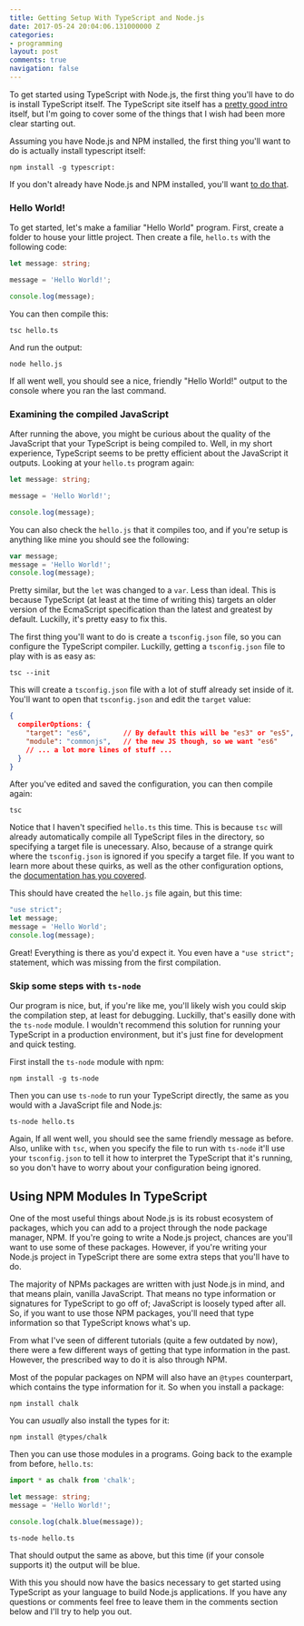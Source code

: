 ```yaml
---
title: Getting Setup With TypeScript and Node.js
date: 2017-05-24 20:04:06.131000000 Z
categories:
- programming
layout: post
comments: true
navigation: false
---
```


To get started using TypeScript with Node.js, the first thing you'll have to do
is install TypeScript itself. The TypeScript site itself has a
[pretty good intro](https://www.typescriptlang.org/docs/handbook/typescript-in-5-minutes.html)
itself, but I'm going to cover some of the things that I wish had been more
clear starting out.

Assuming you have Node.js and NPM installed, the first thing you'll want to do
is actually install typescript itself:

```shell
npm install -g typescript:
```

If you don't already have Node.js and NPM installed, you'll want [to do that](https://nodejs.org/en/download/).

### Hello World!

To get started, let's make a familiar "Hello World" program. First, create
a folder to house your little project. Then create a file, `hello.ts` with
the following code:

```typescript
let message: string;

message = 'Hello World!';

console.log(message);
```

You can then compile this:

```shell
tsc hello.ts
```

And run the output:

```shell
node hello.js
```

If all went well, you should see a nice, friendly "Hello World!" output to the
console where you ran the last command.

### Examining the compiled JavaScript

After running the above, you might be curious about the quality of the JavaScript
that your TypeScript is being compiled to. Well, in my short experience,
TypeScript seems to be pretty efficient about the JavaScript it outputs. Looking
at your `hello.ts` program again:

```typescript
let message: string;

message = 'Hello World!';

console.log(message);
```

You can also check the `hello.js` that it compiles too, and if you're setup is
anything like mine you should see the following:

```javascript
var message;
message = 'Hello World!';
console.log(message);
```

Pretty similar, but the `let` was changed to a `var`. Less than ideal. This is
because TypeScript (at least at the time of writing this) targets an older
version of the EcmaScript specification than the latest and greatest by default.
Luckilly, it's pretty easy to fix this.

The first thing you'll want to do is create a `tsconfig.json` file, so you can
configure the TypeScript compiler. Luckilly, getting a `tsconfig.json` file to
play with is as easy as:

```shell
tsc --init
```

This will create a `tsconfig.json` file with a lot of stuff already set inside of
it. You'll want to open that `tsconfig.json` and edit the `target` value:

```json
{
  compilerOptions: {
    "target": "es6",        // By default this will be "es3" or "es5", we want to use
    "module": "commonjs",   // the new JS though, so we want "es6"
    // ... a lot more lines of stuff ...
  }
}
```

After you've edited and saved the configuration, you can then compile again:

```shell
tsc
```

Notice that I haven't specified `hello.ts` this time. This is because `tsc` will
already automatically compile all TypeScript files in the directory, so
specifying a target file is unecessary. Also, because of a strange quirk where
the `tsconfig.json` is ignored if you specify a target file. If you want to learn
more about these quirks, as well as the other configuration options, the
[documentation has you covered](http://www.typescriptlang.org/docs/handbook/tsconfig-json.html).

This should have created the `hello.js` file again, but this time:

```javascript
"use strict";
let message;
message = 'Hello World';
console.log(message);
```

Great! Everything is there as you'd expect it. You even have a `"use strict";`
statement, which was missing from the first compilation.


### Skip some steps with `ts-node`

Our program is nice, but, if you're like me, you'll likely wish you could skip
the compilation step, at least for debugging. Luckilly, that's easilly done with
the `ts-node` module. I wouldn't recommend this solution for running your
TypeScript in a production environment, but it's just fine for development and
quick testing.

First install the `ts-node` module with npm:

```shell
npm install -g ts-node
```

Then you can use `ts-node` to run your TypeScript directly, the same as you would
with a JavaScript file and Node.js:

```shell
ts-node hello.ts
```

Again, If all went well, you should see the same friendly message as before.
Also, unlike with `tsc`, when you specify the file to run with `ts-node` it'll
use your `tsconfig.json` to tell it how to interpret the TypeScript that it's
running, so you don't have to worry about your configuration being ignored.


## Using NPM Modules In TypeScript

One of the most useful things about Node.js is its robust ecosystem of packages,
which you can add to a project through the node package manager, NPM. If you're
going to write a Node.js project, chances are you'll want to use some of these
packages. However, if you're writing your Node.js project in TypeScript there
are some extra steps that you'll have to do.

The majority of NPMs packages are written with just Node.js in mind, and that
means plain, vanilla JavaScript. That means no type information or signatures for
TypeScript to go off of; JavaScript is loosely typed after all. So, if you want
to use those NPM packages, you'll need that type information so that TypeScript
knows what's up.

From what I've seen of different tutorials (quite a few outdated by now), there
were a few different ways of getting that type information in the past. However,
the prescribed way to do it is also through NPM.

Most of the popular packages on NPM will also have an `@types` counterpart,
which contains the type information for it. So when you install a package:

```shell
npm install chalk
```

You can *usually* also install the types for it:

```shell
npm install @types/chalk
```

Then you can use those modules in a programs. Going back to the example from
before, `hello.ts`:

```typescript
import * as chalk from 'chalk';

let message: string;
message = 'Hello World!';

console.log(chalk.blue(message));
```

```shell
ts-node hello.ts
```

That should output the same as above, but this time (if your console supports it)
the output will be blue.

With this you should now have the basics necessary to get started using
TypeScript as your language to build Node.js applications. If you have any
questions or comments feel free to leave them in the comments section below and
I'll try to help you out.
